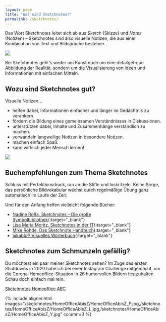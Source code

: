```yaml
---
layout: page
title: "Was sind Sketchnotes?"
permalink: /sketchnotes/
---
```


Das Wort Sketchnotes leitet sich ab aus *Sketch* (Skizze) und *Notes* (Notizen) –
Sketchnotes sind also visuelle Notizen, die aus einer Kombination von Text und
Bildsprache bestehen.

![]({{site.baseurl}}/assets/img/sketchnotes/sketchnotes-ideen.jpg)

Bei Sketchnotes geht's weder um Kunst noch um eine detailgetreue Abbildung der
Realität, sondern um die Visualisierung von Ideen und Informationen mit
einfachen Mitteln.

## Wozu sind Sketchnotes gut?

Visuelle Notizen...

- helfen dabei, Informationen einfacher und länger im Gedächtnis zu verankern.
- fördern die Bildung eines gemeinsamen Verständnisses in Diskussionen.
- unterstützen dabei, Inhalte und Zusammenhänge verständlich zu machen.
- verwandeln langweilige Notizen in besondere Notizen.
- machen einfach Spaß.
- kann wirklich jeder Mensch lernen!

![]({{site.baseurl}}/assets/img/sketchnotes/sketchnotes-wozu.jpg)

## Buchempfehlungen zum Thema Sketchnotes

Schluss mit Perfektionsdruck, ran an die Stifte und loskritzeln. Keine Sorge,
das persönliche Bildvokabular wächst durch regelmäßige Übung ganz automatisch im
Laufe der Zeit.

Und für den Anfang helfen vielleicht folgende Bücher:

- [Nadine Roßa, Sketchnotes – Die große Symbolbibliothek](https://www.topp-kreativ.de/sketchnotes.-die-grosse-symbol-bibliothek-8389?awc=16927_1612031527_7588b7c30250444343290e783a15b5b3){:target="\_blank"}
- [Lisa Maria Moritz, Sketchnotes in der IT](https://dpunkt.de/produkt/sketchnotes-in-der-it/){:target="\_blank"}
- [Mike Rohde, Das Sketchnote Handbuch](https://www.hugendubel.de/de/buch_kartoniert/mike_rohde-das_sketchnote_handbuch-21469734-produkt-details.html){:target="\_blank"}
- [bikablo® Visuelles Wörterbuch](https://de.neuland.com/literatur/fachbuecher/bikablo-2.0.html){:target="\_blank"}

## Sketchnotes zum Schmunzeln gefällig?

Du möchtest ein paar meiner Sketchnotes sehen? Im Zuge des ersten Shutdowns
in 2020 habe ich bei einer Instagram Challenge mitgemacht, um die
Corona-Homeoffice-Situation in 26 humorvollen Bildern festzuhalten. Schau doch
einfach mal rein.

<a class="button" href="https://www.gedankenshift.de/2020/12/23/rueckblick-corona-jahr-2020-im-home-office.html" target="_blank">
  <i class="fa fa-pencil-square-o fa-fw"></i> Sketchnotes Homeoffice ABC
</a>

{% include aligner.html images="/sketchnotes/HomeOfficeAbisZ/HomeOfficeAbisZ_F.jpg,/sketchnotes/HomeOfficeAbisZ/HomeOfficeAbisZ_L.jpg,/sketchnotes/HomeOfficeAbisZ/HomeOfficeAbisZ_Y.jpg" column=3 %}
